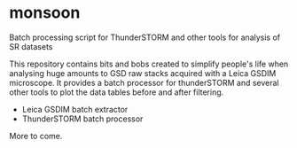 monsoon
=======

Batch processing script for ThunderSTORM and other tools for analysis of SR datasets

This repository contains bits and bobs created to simplify people's life when analysing huge amounts to GSD raw stacks acquired with a Leica GSDIM microscope. It provides a batch processor for thunderSTORM and several other tools to plot the data tables before and after filtering.

- Leica GSDIM batch extractor
- ThunderSTORM batch processor

More to come.
